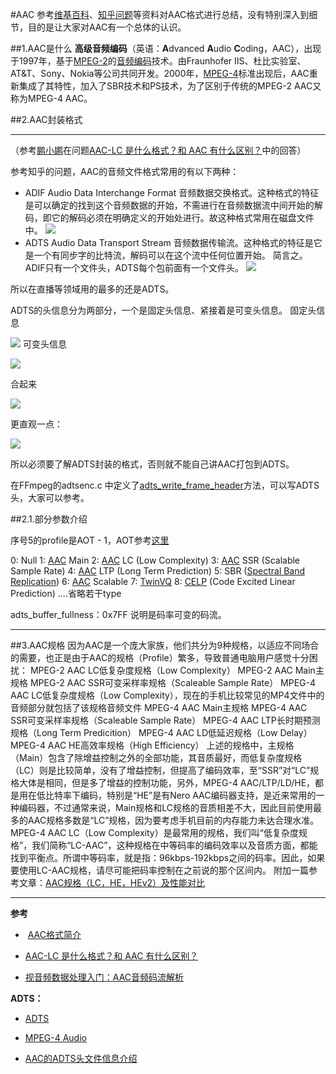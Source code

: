 #AAC
参考[维基百科](https://zh.wikipedia.org/wiki/%E9%80%B2%E9%9A%8E%E9%9F%B3%E8%A8%8A%E7%B7%A8%E7%A2%BC)、[知乎问题](https://www.zhihu.com/question/20629995)等资料对AAC格式进行总结，没有特别深入到细节，目的是让大家对AAC有一个总体的认识。

##1.AAC是什么
**高级音频编码**（英语：**A**dvanced **A**udio **C**oding，AAC），出现于1997年，基于[MPEG-2](https://zh.wikipedia.org/wiki/MPEG-2)的[音频](https://zh.wikipedia.org/wiki/%E9%9F%B3%E8%A8%8A)[编码](https://zh.wikipedia.org/wiki/%E7%B7%A8%E7%A2%BC)技术。由Fraunhofer IIS、杜比实验室、AT&T、Sony、Nokia等公司共同开发。2000年，[MPEG-4](https://zh.wikipedia.org/wiki/MPEG-4)标准出现后，AAC重新集成了其特性，加入了SBR技术和PS技术，为了区别于传统的MPEG-2 AAC又称为MPEG-4 AAC。

##2.AAC封装格式

------
（参考[鹏小鹕](https://www.zhihu.com/people/peng-xiao-hu-60)在问题[AAC-LC 是什么格式？和 AAC 有什么区别？](https://www.zhihu.com/question/20629995)中的回答）

参考知乎的问题，AAC的音频文件格式常用的有以下两种：
- ADIF
 Audio Data Interchange Format 音频数据交换格式。这种格式的特征是可以确定的找到这个音频数据的开始，不需进行在音频数据流中间开始的解码，即它的解码必须在明确定义的开始处进行。故这种格式常用在磁盘文件中。
![](http://upload-images.jianshu.io/upload_images/952890-b515018991b6feb2?imageMogr2/auto-orient/strip%7CimageView2/2/w/1240)
- ADTS
  Audio Data Transport Stream 音频数据传输流。这种格式的特征是它是一个有同步字的比特流，解码可以在这个流中任何位置开始。
简言之。ADIF只有一个文件头，ADTS每个包前面有一个文件头。
![](http://upload-images.jianshu.io/upload_images/952890-70d31717f494e82d?imageMogr2/auto-orient/strip%7CimageView2/2/w/1240)

所以在直播等领域用的最多的还是ADTS。

ADTS的头信息分为两部分，一个是固定头信息、紧接着是可变头信息。
固定头信息

![](http://upload-images.jianshu.io/upload_images/952890-78ba5a29b829d7b3.png?imageMogr2/auto-orient/strip%7CimageView2/2/w/1240)
可变头信息

![](http://upload-images.jianshu.io/upload_images/952890-a0cbcbe14805b808.png?imageMogr2/auto-orient/strip%7CimageView2/2/w/1240)

合起来

![](http://upload-images.jianshu.io/upload_images/952890-c75fbdd015d258ee.png?imageMogr2/auto-orient/strip%7CimageView2/2/w/1240)

更直观一点：

![](http://upload-images.jianshu.io/upload_images/952890-c1dde4d35c4c4e86.png?imageMogr2/auto-orient/strip%7CimageView2/2/w/1240)


所以必须要了解ADTS封装的格式，否则就不能自己讲AAC打包到ADTS。

在FFmpeg的adtsenc.c 中定义了[adts_write_frame_header](http://ffmpeg.org/doxygen/3.2/adtsenc_8c.html#a7bd77f94eef0965c207e6448d81e8d3c)方法，可以写ADTS头，大家可以参考。

##2.1.部分参数介绍

序号5的profile是AOT - 1，AOT参考[这里](https://wiki.multimedia.cx/index.php/MPEG-4_Audio#Audio_Object_Types)

0: Null
1: [AAC](https://wiki.multimedia.cx/index.php/AAC) Main
2: [AAC](https://wiki.multimedia.cx/index.php/AAC) LC (Low Complexity)
3: [AAC](https://wiki.multimedia.cx/index.php/AAC) SSR (Scalable Sample Rate)
4: [AAC](https://wiki.multimedia.cx/index.php/AAC) LTP (Long Term Prediction)
5: SBR ([Spectral Band Replication](https://wiki.multimedia.cx/index.php/Spectral_Band_Replication))
6: [AAC](https://wiki.multimedia.cx/index.php/AAC) Scalable
7: [TwinVQ](https://wiki.multimedia.cx/index.php/TwinVQ)
8: [CELP](https://wiki.multimedia.cx/index.php?title=CELP&action=edit&redlink=1) (Code Excited Linear Prediction)
....省略若干type


adts_buffer_fullness：0x7FF 说明是码率可变的码流。


---------

##3.AAC规格
因为AAC是一个庞大家族，他们共分为9种规格，以适应不同场合的需要，也正是由于AAC的规格（Profile）繁多，导致普通电脑用户感觉十分困扰：
MPEG-2 AAC LC低复杂度规格（Low Complexity）
MPEG-2 AAC Main主规格
MPEG-2 AAC SSR可变采样率规格（Scaleable Sample Rate）
MPEG-4 AAC LC低复杂度规格（Low Complexity），现在的手机比较常见的MP4文件中的音频部分就包括了该规格音频文件
MPEG-4 AAC Main主规格
MPEG-4 AAC SSR可变采样率规格（Scaleable Sample Rate）
MPEG-4 AAC LTP长时期预测规格（Long Term Predicition）
MPEG-4 AAC LD低延迟规格（Low Delay）
MPEG-4 AAC HE高效率规格（High Efficiency）
上述的规格中，主规格（Main）包含了除增益控制之外的全部功能，其音质最好，而低复杂度规格（LC）则是比较简单，没有了增益控制，但提高了编码效率，至“SSR”对“LC”规格大体是相同，但是多了增益的控制功能，另外，MPEG-4 AAC/LTP/LD/HE，都是用在低比特率下编码，特别是“HE”是有Nero AAC编码器支持，是近来常用的一种编码器，不过通常来说，Main规格和LC规格的音质相差不大，因此目前使用最多的AAC规格多数是“LC”规格，因为要考虑手机目前的内存能力未达合理水准。
MPEG-4 AAC LC（Low Complexity）是最常用的规格，我们叫“低复杂度规格”，我们简称“LC-AAC”，这种规格在中等码率的编码效率以及音质方面，都能找到平衡点。所谓中等码率，就是指：96kbps-192kbps之间的码率。因此，如果要使用LC-AAC规格，请尽可能把码率控制在之前说的那个区间内。
附加一篇参考文章：[AAC规格（LC，HE，HEv2）及性能对比](http://blog.csdn.net/leixiaohua1020/article/details/11971419)

---------

**参考**

-  [AAC格式简介](http://blog.csdn.net/leixiaohua1020/article/details/11822537)

- [AAC-LC 是什么格式？和 AAC 有什么区别？](https://www.zhihu.com/question/20629995)

- [视音频数据处理入门：AAC音频码流解析](http://blog.csdn.net/leixiaohua1020/article/details/50535042)

**ADTS：**

- [ADTS](https://wiki.multimedia.cx/index.php/ADTS)

- [MPEG-4 Audio](https://wiki.multimedia.cx/index.php/MPEG-4_Audio#Channel_Configurations)

- [AAC的ADTS头文件信息介绍](http://blog.csdn.net/jay100500/article/details/52955232)